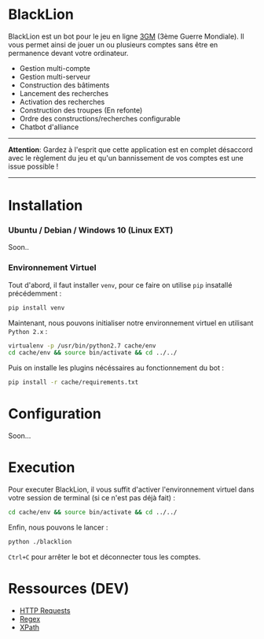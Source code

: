 # BlackLion

BlackLion est un bot pour le jeu en ligne [3GM](http://www.3gm.fr/) (3ème Guerre Mondiale). Il vous permet ainsi de jouer un ou plusieurs comptes sans être en permanence devant votre ordinateur.

* Gestion multi-compte
* Gestion multi-serveur
* Construction des bâtiments
* Lancement des recherches
* Activation des recherches
* Construction des troupes (En refonte)
* Ordre des constructions/recherches configurable
* Chatbot d'alliance

---

**Attention**: Gardez à l'esprit que cette application est en complet désaccord avec le règlement du jeu et qu'un bannissement de vos comptes est une issue possible !

---

# Installation

### Ubuntu / Debian / Windows 10 (Linux EXT)

Soon..

### Environnement Virtuel

Tout d'abord, il faut installer `venv`, pour ce faire on utilise `pip` insatallé précédemment :

```sh
pip install venv
```

Maintenant, nous pouvons initialiser notre environnement virtuel en utilisant `Python 2.x` :

```sh
virtualenv -p /usr/bin/python2.7 cache/env
cd cache/env && source bin/activate && cd ../../
```

Puis on installe les plugins nécéssaires au fonctionnement du bot :

```sh
pip install -r cache/requirements.txt
```

# Configuration

Soon...

# Execution

Pour executer BlackLion, il vous suffit d'activer l'environnement virtuel dans votre session de terminal (si ce n'est pas déjà fait) :

```sh
cd cache/env && source bin/activate && cd ../../
```

Enfin, nous pouvons le lancer :

```sh
python ./blacklion
```

`Ctrl+C` pour arrêter le bot et déconnecter tous les comptes.

# Ressources (DEV)

* [HTTP Requests](http://requests-fr.readthedocs.io/en/latest/index.html)
* [Regex](https://docs.python.org/2/library/re.html)
* [XPath](https://docs.python.org/2/library/xml.etree.elementtree.html#xpath-support)
